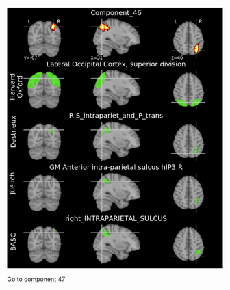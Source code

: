 ![46](preliminary/46.jpg "Component 46")

[Go to component 47](https://parietal-inria.github.io/MODL_atlas/128/47 "Component 47")
